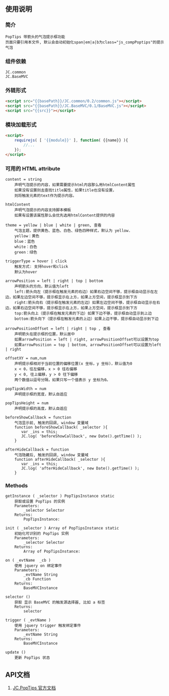 ## 使用说明

### 简介
    PopTips 带箭头的气泡提示框功能
    页面只要引用本文件, 默认会自动初始化span|em|a|b为class="js_compPoptips"的提示气泡

### 组件依赖
    JC.common
    JC.BaseMVC

### 外链形式

```html
<script src="{{basePath}}/JC.common/0.2/common.js"></script>
<script src="{{basePath}}/JC.BaseMVC/0.1/BaseMVC.js"></script>
<script src="{{src}}"></script>
```

### 模块加载形式
```html
<script>
    requirejs( [ '{{module}}' ], function( {{name}} ){
        //...
    }); 
</script>
```

### 可用的 HTML attribute

    content = string
        声明气泡提示的内容，如果需要提示html内容那么用htmlContent属性
        如果没有设置则去查找title属性，如果title也没有设置，
        则将触发元素的text作为提示内容。

    htmlContent
        声明气泡提示的内容支持脚本模板
        如果有设置该属性那么会优先选用htmlContent提供的内容

    theme = yellow | blue | white | green, 查看
        气泡主题，提供黄色、蓝色、白色、绿色四种样式，默认为 yellow.
        yellow：黄色
        blue：蓝色
        white：白色
        green：绿色

    triggerType = hover | click
        触发方式: 支持hover和click
        默认为hover

    arrowPosition = left | right | top | bottom
        声明箭头的方向，默认值为left
        left:箭头向左（提示框在触发元素的右边）如果右边空间不够，提示框自动显示在左边，如果左边空间不够，提示框显示在上方，如果上方空间，提示框显示到下方
        right:箭头向右（提示框在触发元素的左边）如果左边空间不够，提示框自动显示在右边，如果右边空间不够，提示框显示在上方，如果上方空间，提示框显示到下方
        top:箭头向上（提示框在触发元素的下边）如果下边不够，提示框自动显示到上边
        bottom:箭头向下（提示框在触发元素的上边）如果上边不够，提示框自动显示到下边

    arrowPositionOffset = left | right | top , 查看
        声明箭头在提示框的位置，默认居中
        如果arrowPosition = left | right, arrowPositionOffset可以设置为top
        如果arrowPosition = top | bottom, arrowPositionOffset可以设置为left | right

    offsetXY = num,num
        声明提示框相对于当前位置的偏移位置(x 坐标，y 坐标)，默认值为0
        x < 0，往左偏移，x > 0 往右偏移 
        y < 0, 往上偏移，y > 0 往下偏移 
        两个数值以逗号分隔，如果只写一个值表示 y 坐标为0。

    popTipsWidth = num
        声明提示框的宽度，默认自适应

    popTipsHeight = num
        声明提示框的高度，默认自适应

    beforeShowCallback = function
        气泡显示前, 触发的回调, window 变量域
        function beforeShowCallback( _selector ){
           var _ins = this;
           JC.log( 'beforeShowCallback', new Date().getTime() );
        }

    afterHideCallback = function
        气泡隐藏后, 触发的回调, window 变量域
        function afterHideCallback( _selector ){
           var _ins = this;
           JC.log( 'afterHideCallback', new Date().getTime() );
        }

### Methods
    getInstance ( _selector ) PopTipsInstance static
        获取或设置 PopTips 的实例
        Parameters:
            _selector Selector
        Returns:
            PopTipsInstance:

    init ( _selector ) Array of PopTipsInstance static
        初始化可识别的 PopTips 实例
        Parameters:
            _selector Selector
        Returns:
            Array of PopTipsInstance:

    on ( _evtName  _cb ) 
        使用 jquery on 绑定事件
        Parameters:
            _evtName String
            _cb Function
        Returns:
            BaseMVCInstance

    selector () 
        获取 显示 BaseMVC 的触发源选择器, 比如 a 标签
        Returns:
            selector

    trigger ( _evtName ) 
        使用 jquery trigger 触发绑定事件
        Parameters:
            _evtName String
        Returns:
            BaseMVCInstance

    update ()
        更新 PopTips 状态

## API文档
1. [JC.PopTips 官方文档](http://360.75team.com/~qiushaowei/jc2/docs_api/classes/JC.PopTips.html)

